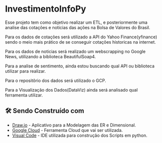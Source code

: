 # InvestimentoInfoPy

Esse projeto tem como objetivo realizar um ETL, e posteriormente uma analise das cotações e noticias das ações na Bolsa de Valores do Brasil.

Para os dados de cotações será utilizado a API do Yahoo Finance(yfinance) sendo o meio mais prático de se conseguir cotações historicas na internet.

Para os dados de noticias será realizado um webscrapping no Google News, utilizando a biblioteca BeautifulSoap4. 

Para a analise de sentimento, ainda estou buscando qual API ou biblioteca utilizar para realizar.

Para o repositôrio dos dados será utilizado o GCP.

Para a Visualização dos Dados(DataViz) ainda será analisado qual ferramenta utilizar.

## 🛠️ Sendo Construído com

* [Draw.io](https://app.diagrams.net/?mode=google) - Aplicativo para a Modelagem das ER e Dimensional.
* [Google Cloud](https://cloud.google.com/?hl=pt-BR) - Ferramenta Cloud que vai ser utilizada.
* [Visual Code](https://code.visualstudio.com/download) - IDE utilizada para construção dos Scripts em python.



